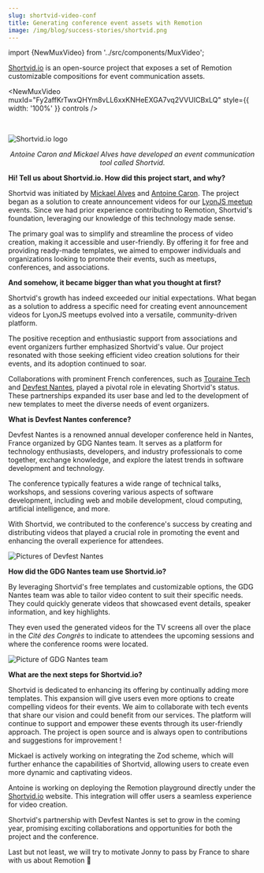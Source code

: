 ```yaml
---
slug: shortvid-video-conf
title: Generating conference event assets with Remotion
image: /img/blog/success-stories/shortvid.png
---
```


<head>
  <meta name="twitter:card" content="interview" />
</head>

import {NewMuxVideo} from '../src/components/MuxVideo';

[Shortvid.io](https://shortvid.io) is an open-source project that exposes a set of Remotion customizable compositions for event communication assets.

<NewMuxVideo muxId="Fy2affKrTwxQHYm8vLL6xxKNHeEXGA7vq2VVUICBxLQ" style={{
  width: '100%'
}} controls />

<br/>

![Shortvid.io logo](/img/blog/success-stories/shortvid-logo.png)

<p align="center"><em style={{fontSize: "0.9em"}}>Antoine Caron and Mickael Alves have developed an event communication tool called Shortvid.</em></p>

**Hi! Tell us about Shortvid.io. How did this project start, and why?**

Shortvid was initiated by [Mickael Alves](https://github.com/CruuzAzul) and [Antoine Caron](https://github.com/Slashgear). The project began as a solution to create announcement videos for our [LyonJS meetup](https://lyonjs.org) events. Since we had prior experience contributing to Remotion, Shortvid's foundation, leveraging our knowledge of this technology made sense.

The primary goal was to simplify and streamline the process of video creation, making it accessible and user-friendly. By offering it for free and providing ready-made templates, we aimed to empower individuals and organizations looking to promote their events, such as meetups, conferences, and associations.

**And somehow, it became bigger than what you thought at first?**

Shortvid's growth has indeed exceeded our initial expectations. What began as a solution to address a specific need for creating event announcement videos for LyonJS meetups evolved into a versatile, community-driven platform.

The positive reception and enthusiastic support from associations and event organizers further emphasized Shortvid's value. Our project resonated with those seeking efficient video creation solutions for their events, and its adoption continued to soar.

Collaborations with prominent French conferences, such as [Touraine Tech](https://touraine.tech/) and [Devfest Nantes](https://devfest.gdgnantes.com/), played a pivotal role in elevating Shortvid's status. These partnerships expanded its user base and led to the development of new templates to meet the diverse needs of event organizers.

**What is Devfest Nantes conference?**

Devfest Nantes is a renowned annual developer conference held in Nantes, France organized by GDG Nantes team. It serves as a platform for technology enthusiasts, developers, and industry professionals to come together, exchange knowledge, and explore the latest trends in software development and technology.

The conference typically features a wide range of technical talks, workshops, and sessions covering various aspects of software development, including web and mobile development, cloud computing, artificial intelligence, and more.

With Shortvid, we contributed to the conference's success by creating and distributing videos that played a crucial role in promoting the event and enhancing the overall experience for attendees.

![Pictures of Devfest Nantes](/img/blog/success-stories/devfest-nantes-pictures.jpg)

**How did the GDG Nantes team use Shortvid.io?**

By leveraging Shortvid's free templates and customizable options, the GDG Nantes team was able to tailor video content to suit their specific needs. They could quickly generate videos that showcased event details, speaker information, and key highlights.

They even used the generated videos for the TV screens all over the place in the _Cité des Congrès_ to indicate to attendees the upcoming sessions and where the conference rooms were located.

![Picture of GDG Nantes team](/img/blog/success-stories/devfest-nantes-team.jpg)

**What are the next steps for Shortvid.io?**

Shortvid is dedicated to enhancing its offering by continually adding more templates. This expansion will give users even more options to create compelling videos for their events. We aim to collaborate with tech events that share our vision and could benefit from our services. The platform will continue to support and empower these events through its user-friendly approach. The project is open source and is always open to contributions and suggestions for improvement !

Mickael is actively working on integrating the Zod scheme, which will further enhance the capabilities of Shortvid, allowing users to create even more dynamic and captivating videos.

Antoine is working on deploying the Remotion playground directly under the [Shortvid.io](https://shortvid.io/) website. This integration will offer users a seamless experience for video creation.

Shortvid's partnership with Devfest Nantes is set to grow in the coming year, promising exciting collaborations and opportunities for both the project and the conference.

Last but not least, we will try to motivate Jonny to pass by France to share with us about Remotion 🥳
